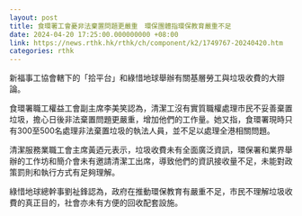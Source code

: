 ```yaml
---
layout: post
title: 食環署工會憂非法棄置問題更嚴重　環保團體指環保教育嚴重不足
date: 2024-04-20 17:25:00.000000000 +08:00
link: https://news.rthk.hk/rthk/ch/component/k2/1749767-20240420.htm
categories: rthk
---
```


新福事工協會轄下的「拾平台」和綠惜地球舉辦有關基層勞工與垃圾收費的大辯論。

食環署職工權益工會副主席李美笑認為，清潔工沒有實質職權處理市民不妥善棄置垃圾，擔心日後非法棄置問題更嚴重，增加他們的工作量。她又指，食環署現時只有300至500名處理非法棄置垃圾的執法人員，並不足以處理全港相關問題。

清潔服務業職工會主席黃迺元表示，垃圾收費未有全面廣泛資訊，環保署和業界舉辦的工作坊和簡介會未有邀請清潔工出席，導致他們的資訊接收量不足，未能對政策罰則和執行方式有足夠理解。

綠惜地球總幹事劉祉鋒認為，政府在推動環保教育有嚴重不足，市民不理解垃圾收費的真正目的，社會亦未有方便的回收配套設施。
